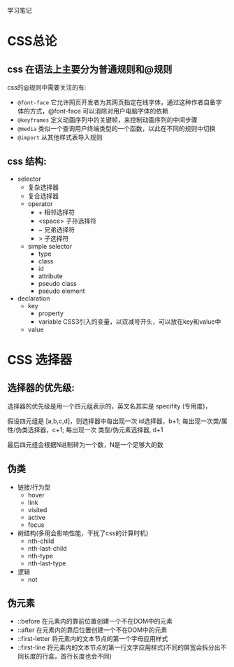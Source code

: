 学习笔记

# CSS总论

## css 在语法上主要分为普通规则和@规则

css的@规则中需要关注的有:

- `@font-face` 它允许网页开发者为其网页指定在线字体，通过这种作者自备字体的方式，@font-face 可以消除对用户电脑字体的依赖
- `@keyframes` 定义动画序列中的关键帧，来控制动画序列的中间步骤
- `@media` 类似一个查询用户终端类型的一个函数，以此在不同的规则中切换
- `@import` 从其他样式表导入规则

## css 结构:
- selector
  - 复杂选择器
  - 复合选择器
  - operator
    - \+ 相邻选择符
    - \<space> 子孙选择符
    - ~ 兄弟选择符
    - \> 子选择符
  - simple selector
    - type
    - class
    - id
    - attribute
    - pseudo class
    - pseudo element
- declaration
  - key
    - property
    - variable CSS3引入的变量，以双减号开头，可以放在key和value中
  - value

# CSS 选择器
## 选择器的优先级:

选择器的优先级是用一个四元组表示的，英文名其实是 specifity (专用度)，
  
假设四元组是 [a,b,c,d]，则选择器中每出现一次 id选择器，b+1; 每出现一次类/属性/伪类选择器，c+1; 每出现一次 类型/伪元素选择器, d+1

最后四元组会根据N进制转为一个数，N是一个足够大的数

## 伪类

- 链接/行为型
  - hover
  - link
  - visited
  - active
  - focus
- 树结构(多用会影响性能，干扰了css的计算时机)
  - nth-child
  - nth-last-child
  - nth-type
  - nth-last-type
- 逻辑
  - not

## 伪元素
- ::before 在元素内的靠前位置创建一个不在DOM中的元素
- ::after 在元素内的靠后位置创建一个不在DOM中的元素
- ::first-letter 将元素内的文本节点的第一个字母应用样式
- ::first-line 将元素内的文本节点的第一行文字应用样式(不同的屏宽会拆分出不同长度的行盒，首行长度也会不同)